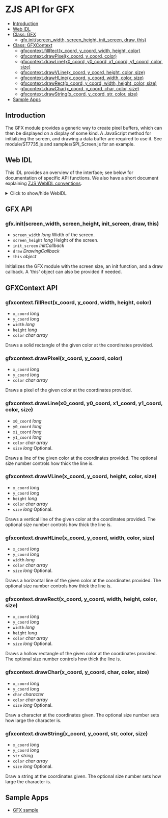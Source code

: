 ZJS API for GFX
===============

* [Introduction](#introduction)
* [Web IDL](#web-idl)
* [Class: GFX](#gfx-api)
  * [gfx.init(screen_width, screen_height, init_screen, draw, this)](#gfxinitscreen_width-screen_height-init_screen-draw-this)
* [Class: GFXContext](#gfxcontext-api)
  * [gfxcontext.fillRect(x_coord, y_coord, width, height, color)](#gfxcontextfillrectx_coord-y_coord-width-height-color)
  * [gfxcontext.drawPixel(x_coord, y_coord, color)](#gfxcontextdrawpixelx_coord-y_coord-color)
  * [gfxcontext.drawLine(x0_coord, y0_coord, x1_coord, y1_coord, color, size)](#gfxcontextdrawlinex0_coord-y0_coord-x1_coord-y1_coord-color-size)
  * [gfxcontext.drawVLine(x_coord, y_coord, height, color, size)](#gfxcontextdrawvlinex_coord-y_coord-height-color-size)
  * [gfxcontext.drawHLine(x_coord, y_coord, width, color, size)](#gfxcontextdrawhlinex_coord-y_coord-width-color-size)
  * [gfxcontext.drawRect(x_coord, y_coord, width, height, color, size)](#gfxcontextdrawrectx_coord-y_coord-width-height-color-size)
  * [gfxcontext.drawChar(x_coord, y_coord, char, color, size)](#gfxcontextdrawcharx_coord-y_coord-char-color-size)
  * [gfxcontext.drawString(x_coord, y_coord, str, color, size)](#gfxcontextdrawstringx_coord-y_coord-str-color-size)
* [Sample Apps](#sample-apps)

Introduction
------------
The GFX module provides a generic way to create pixel buffers, which can then
be displayed on a display of some kind.  A JavaScript method for initializing
the screen, and drawing a data buffer are required to use it.
See module/ST7735.js and samples/SPI_Screen.js for an example.

Web IDL
-------
This IDL provides an overview of the interface; see below for documentation of
specific API functions.  We also have a short document explaining [ZJS WebIDL conventions](Notes_on_WebIDL.md).
<details>
<summary> Click to show/hide WebIDL</summary>
<pre>
// require returns a GFX object
// var gfx = require('gfx');<p><p>[ReturnFromRequire]
interface GFX {
    GFXContext init(long screen_width, long screen_height, InitCallback init_screen,
                    DrawingCallback draw, optional this);
};<p>interface GFXContext {
    fillRect(long x coord, long y coord, long width, long height,
             char array color);
    drawPixel(long x coord, long y coord, char array color);
    drawLine(long x0 coord, long y0 coord, long x1 coord,
             long y1 coord, char array color, optional long size);
    drawVLine(long x coord, long y coord, long height, char array color,
              optional long size);
    drawHLine(long x coord, long y coord, long width, char array color,
              optional long size);
    drawRect(long x coord, long y coord, long width, long height,
             char array color, optional long size);
    drawChar(long x coord, long y coord, character char, char array color,
             optional long size);
    drawString(long x coord, long y coord, string str, char array color,
               optional long size);
};
callback InitCallback = void (any... params);
callback DrawingCallback = void (any... params);
</pre>
</details>

GFX API
-------
### gfx.init(screen_width, screen_height, init_screen, draw, this)
* `screen_width` *long* Width of the screen.
* `screen_height` *long* Height of the screen.
* `init_screen` *InitCallback*
* `draw` *DrawingCallback*
* `this` *object*

Initializes the GFX module with the screen size, an init function, and a draw
callback.  A 'this' object can also be provided if needed.

GFXContext API
--------------
### gfxcontext.fillRect(x_coord, y_coord, width, height, color)
* `x_coord` *long*
* `y_coord` *long*
* `width` *long*
* `height` *long*
* `color` *char array*

Draws a solid rectangle of the given color at the coordinates provided.

### gfxcontext.drawPixel(x_coord, y_coord, color)
* `x_coord` *long*
* `y_coord` *long*
* `color` *char array*

Draws a pixel of the given color at the coordinates provided.

### gfxcontext.drawLine(x0_coord, y0_coord, x1_coord, y1_coord, color, size)
* `x0_coord` *long*
* `y0_coord` *long*
* `x1_coord` *long*
* `y1_coord` *long*
* `color` *char array*
* `size` *long* Optional.


Draws a line of the given color at the coordinates provided.  The optional
size number controls how thick the line is.

### gfxcontext.drawVLine(x_coord, y_coord, height, color, size)
* `x_coord` *long*
* `y_coord` *long*
* `height` *long*
* `color` *char array*
* `size` *long* Optional.


Draws a vertical line of the given color at the coordinates provided.  The
optional size number controls how thick the line is.

### gfxcontext.drawHLine(x_coord, y_coord, width, color, size)
* `x_coord` *long*
* `y_coord` *long*
* `width` *long*
* `color` *char array*
* `size` *long* Optional.


Draws a horizontal line of the given color at the coordinates provided.  The
optional size number controls how thick the line is.

### gfxcontext.drawRect(x_coord, y_coord, width, height, color, size)
* `x_coord` *long*
* `y_coord` *long*
* `width` *long*
* `height` *long*
* `color` *char array*
* `size` *long* Optional.


Draws a hollow rectangle of the given color at the coordinates provided.  The
optional size number controls how thick the line is.

### gfxcontext.drawChar(x_coord, y_coord, char, color, size)
* `x_coord` *long*
* `y_coord` *long*
* `char` *character*
* `color` *char array*
* `size` *long* Optional.


Draw a character at the coordinates given. The optional size number sets how
large the character is.

### gfxcontext.drawString(x_coord, y_coord, str, color, size)
* `x_coord` *long*
* `y_coord` *long*
* `str` *string*
* `color` *char array*
* `size` *long* Optional.


Draw a string at the coordinates given. The optional size number sets how
large the character is.

Sample Apps
-----------
* [GFX sample](../samples/SPI_Screen.js)
